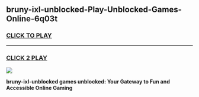 
## bruny-ixl-unblocked-Play-Unblocked-Games-Online-6q03t
<h3>
<a href="https://premium76.site?title=bruny-ixl-unblocked&ref=25A">CLICK TO PLAY</a></h3>
<hr>

<h3>
<a href="https://premium76.site?title=bruny-ixl-unblocked&ref=25A">CLICK 2 PLAY</a>
  
</h3>

<a href="https://premium76.site?title=bruny-ixl-unblocked&ref=25A"><img src="https://clearcache.store/games.png"></a>


**bruny-ixl-unblocked games unblocked: Your Gateway to Fun and Accessible Online Gaming**
